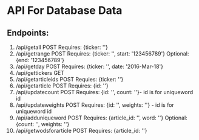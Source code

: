 # API For Database Data

## Endpoints:
1. /api/getall POST Requires: {ticker: ''}
2. /api/getrange POST Requires: {ticker: '', start: '123456789'} Optional: {end: '123456789'}
3. /api/getday POST Requires: {ticker: '', date: '2016-Mar-18'}
4. /api/gettickers GET
5. /api/getarticleids POST Requies: {ticker: ''}
6. /api/getarticle POST Requires: {id: ''}
7. /api/updatecount POST Requires: {id: '', count: ''}- id is for uniqueword id
8. /api/updateweights POST Requires: {id: '', weights: ''} - id is for uniqueword id
9. /api/adduniqueword POST Requires: {article_id: '', word: ''} Optional: {count: '', weights: ''}
10. /api/getwodsforarticle POST Requires: {article_id: ''}
